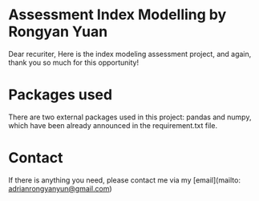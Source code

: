 # Assessment Index Modelling by Rongyan Yuan
Dear recuriter,
Here is the index modeling assessment project, and again, thank you so much for this opportunity!

# Packages used
There are two external packages used in this project: pandas and numpy, which have been already announced in the requirement.txt file.

# Contact
If there is anything you need, please contact me via my [email](mailto: adrianrongyanyun@gmail.com)
